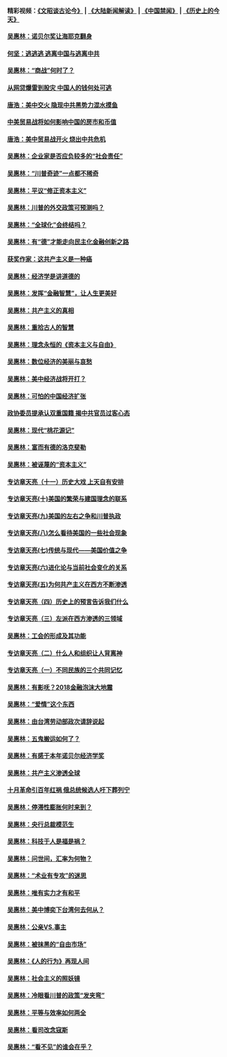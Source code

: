 #### 精彩视频：[《文昭谈古论今》](https://github.com/gfw-breaker/wenzhao/blob/master/README.md?t=01210931) | [《大陆新闻解读》](https://github.com/gfw-breaker/ntdtv-comedy/blob/master/README.md?t=01210931) | [《中国禁闻》](https://github.com/gfw-breaker/ntdtv-news/blob/master/README.md?t=01210931) | [《历史上的今天》](https://github.com/gfw-breaker/today-in-history/blob/master/README.md?t=01210931) 

#### [吴惠林：诺贝尔奖让海耶克翻身](../pages/nsc423/n10890049.md?t=01210931) 

#### [何坚：逃逃逃 逃离中国与逃离中共](../pages/nsc423/n10592891.md?t=01210931) 

#### [吴惠林：“商战”何时了？](../pages/nsc423/n10573558.md?t=01210931) 

#### [从网贷爆雷到股灾 中国人的钱何处可逃](../pages/nsc423/n10572800.md?t=01210931) 

#### [唐浩：美中交火 隐现中共黑势力混水摸鱼](../pages/nsc423/n10544040.md?t=01210931) 

#### [中美贸易战将如何影响中国的房市和币值](../pages/nsc423/n10543697.md?t=01210931) 

#### [唐浩：美中贸易战开火 烧出中共危机](../pages/nsc423/n10540126.md?t=01210931) 

#### [吴惠林：企业家是否应负较多的“社会责任”](../pages/nsc423/n10535022.md?t=01210931) 

#### [吴惠林：“川普奇迹”一点都不稀奇](../pages/nsc423/n10512808.md?t=01210931) 

#### [吴惠林：平议“修正资本主义”](../pages/nsc423/n10495724.md?t=01210931) 

#### [吴惠林：川普的外交政策可预测吗？](../pages/nsc423/n10462387.md?t=01210931) 

#### [吴惠林：“全球化”会终结吗？](../pages/nsc423/n10452838.md?t=01210931) 

#### [吴惠林：有“德”才能走向民主化金融创新之路](../pages/nsc423/n10432292.md?t=01210931) 

#### [获奖作家：这共产主义是一种癌](../pages/nsc423/n10431541.md?t=01210931) 

#### [吴惠林：经济学是讲道德的](../pages/nsc423/n10398014.md?t=01210931) 

#### [吴惠林：发挥“金融智慧”，让人生更美好](../pages/nsc423/n10375019.md?t=01210931) 

#### [吴惠林：共产主义的真相](../pages/nsc423/n10351394.md?t=01210931) 

#### [吴惠林：重拾古人的智慧](../pages/nsc423/n10337691.md?t=01210931) 

#### [吴惠林：理念永恒的《资本主义与自由》](../pages/nsc423/n10316274.md?t=01210931) 

#### [吴惠林：数位经济的美丽与哀愁](../pages/nsc423/n10292946.md?t=01210931) 

#### [吴惠林：美中经济战将开打？](../pages/nsc423/n10258825.md?t=01210931) 

#### [吴惠林：可怕的中国经济扩张](../pages/nsc423/n10219147.md?t=01210931) 

#### [政协委员提承认双重国籍 揭中共官员过客心态](../pages/nsc423/n10208809.md?t=01210931) 

#### [吴惠林：现代“桃花源记”](../pages/nsc423/n10185234.md?t=01210931) 

#### [吴惠林：富而有德的洛克斐勒](../pages/nsc423/n10142264.md?t=01210931) 

#### [吴惠林：被诬蔑的“资本主义”](../pages/nsc423/n10124816.md?t=01210931) 

#### [专访章天亮（十一）历史大戏 上天自有安排](../pages/nsc423/n10094905.md?t=01210931) 

#### [专访章天亮(十)美国的繁荣与建国理念的联系](../pages/nsc423/n10094899.md?t=01210931) 

#### [专访章天亮(九)美国的左右之争和川普执政](../pages/nsc423/n10094889.md?t=01210931) 

#### [专访章天亮(八)怎么看待美国的一些社会现象](../pages/nsc423/n10094857.md?t=01210931) 

#### [专访章天亮(七)传统与现代——美国价值之争](../pages/nsc423/n10093140.md?t=01210931) 

#### [专访章天亮(六)进化论与当前社会变化的关系](../pages/nsc423/n10092036.md?t=01210931) 

#### [专访章天亮(五)为何共产主义在西方不断渗透](../pages/nsc423/n10083620.md?t=01210931) 

#### [专访章天亮（四）历史上的预言告诉我们什么](../pages/nsc423/n10083606.md?t=01210931) 

#### [专访章天亮（三）左派在西方渗透的三领域](../pages/nsc423/n10081115.md?t=01210931) 

#### [吴惠林：工会的形成及其功能](../pages/nsc423/n10080633.md?t=01210931) 

#### [专访章天亮（二）什么人和组织让人背离神](../pages/nsc423/n10076637.md?t=01210931) 

#### [专访章天亮（一）不同民族的三个共同记忆](../pages/nsc423/n10074188.md?t=01210931) 

#### [吴惠林：有影呒？2018金融泡沫大地震](../pages/nsc423/n10040534.md?t=01210931) 

#### [吴惠林：“爱情”这个东西](../pages/nsc423/n10019423.md?t=01210931) 

#### [吴惠林：由台湾劳动部政次请辞说起](../pages/nsc423/n9979679.md?t=01210931) 

#### [吴惠林：五鬼搬运如何了？](../pages/nsc423/n9925338.md?t=01210931) 

#### [吴惠林：有感于本年诺贝尔经济学奖](../pages/nsc423/n9871883.md?t=01210931) 

#### [吴惠林：共产主义渗透全球](../pages/nsc423/n9812748.md?t=01210931) 

#### [十月革命引百年红祸 俄总统候选人吁下葬列宁](../pages/nsc423/n9810182.md?t=01210931) 

#### [吴惠林：停滞性膨胀何时来到？](../pages/nsc423/n9764136.md?t=01210931) 

#### [吴惠林：央行总裁模范生](../pages/nsc423/n9728134.md?t=01210931) 

#### [吴惠林：科技于人是福是祸？](../pages/nsc423/n9672982.md?t=01210931) 

#### [吴惠林：问世间，汇率为何物？](../pages/nsc423/n9621788.md?t=01210931) 

#### [吴惠林：“术业有专攻”的迷思](../pages/nsc423/n9580363.md?t=01210931) 

#### [吴惠林：唯有实力才有和平](../pages/nsc423/n9529599.md?t=01210931) 

#### [吴惠林：美中博奕下台湾何去何从？](../pages/nsc423/n9483598.md?t=01210931) 

#### [吴惠林：公亲VS.事主](../pages/nsc423/n9425637.md?t=01210931) 

#### [吴惠林：被抹黑的“自由市场”](../pages/nsc423/n9351545.md?t=01210931) 

#### [吴惠林：《人的行为》再现人间](../pages/nsc423/n9296339.md?t=01210931) 

#### [吴惠林：社会主义的照妖镜](../pages/nsc423/n9243460.md?t=01210931) 

#### [吴惠林：冷眼看川普的政策“发夹弯”](../pages/nsc423/n9120684.md?t=01210931) 

#### [吴惠林：平等与效率如何两全](../pages/nsc423/n9075430.md?t=01210931) 

#### [吴惠林：看司改念寇斯](../pages/nsc423/n9024915.md?t=01210931) 

#### [吴惠林：“看不见”的谁会在乎？](../pages/nsc423/n8977488.md?t=01210931) 

